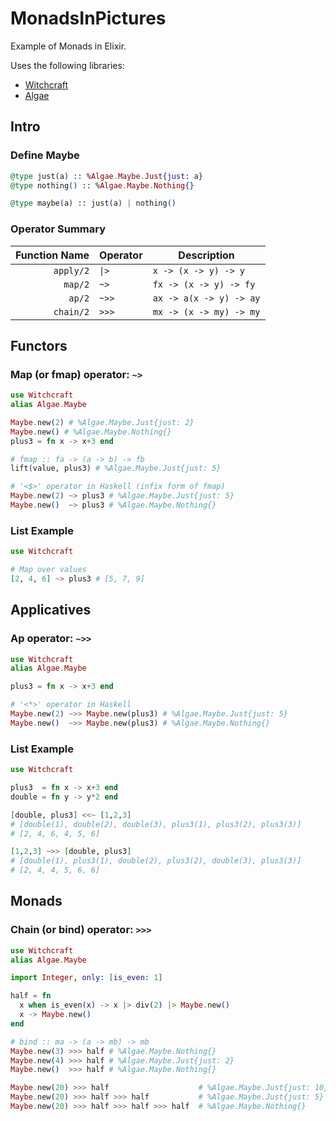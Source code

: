# MonadsInPictures

Example of Monads in Elixir.

Uses the following libraries:
- [Witchcraft](https://github.com/expede/witchcraft)
- [Algae](https://github.com/expede/algae)

## Intro

### Define Maybe

```elixir
@type just(a) :: %Algae.Maybe.Just{just: a}
@type nothing() :: %Algae.Maybe.Nothing{}

@type maybe(a) :: just(a) | nothing()
```

### Operator Summary

Function Name | Operator         | Description
-------------:|------------------|-------------
`apply/2` | <code>&#124;></code> | `x -> (x -> y) -> y`
`map/2` | `~>`                   | `fx -> (x -> y) -> fy`
`ap/2` | `~>>`                   | `ax -> a(x -> y) -> ay`
`chain/2` | `>>>`                | `mx -> (x -> my) -> my`


## Functors

### Map (or fmap) operator: `~>`

```elixir
use Witchcraft
alias Algae.Maybe

Maybe.new(2) # %Algae.Maybe.Just{just: 2}
Maybe.new() # %Algae.Maybe.Nothing{}
plus3 = fn x -> x+3 end

# fmap :: fa -> (a -> b) -> fb
lift(value, plus3) # %Algae.Maybe.Just{just: 5}

# '<$>' operator in Haskell (infix form of fmap)
Maybe.new(2) ~> plus3 # %Algae.Maybe.Just{just: 5}
Maybe.new()  ~> plus3 # %Algae.Maybe.Nothing{}
```

### List Example
```elixir
use Witchcraft

# Map over values
[2, 4, 6] ~> plus3 # [5, 7, 9]
```

## Applicatives

### Ap operator: `~>>`

```elixir
use Witchcraft
alias Algae.Maybe

plus3 = fn x -> x+3 end

# '<*>' operator in Haskell
Maybe.new(2) ~>> Maybe.new(plus3) # %Algae.Maybe.Just{just: 5}
Maybe.new()  ~>> Maybe.new(plus3) # %Algae.Maybe.Nothing{}
```

### List Example

```elixir
use Witchcraft

plus3  = fn x -> x+3 end
double = fn y -> y*2 end

[double, plus3] <<~ [1,2,3]
# [double(1), double(2), double(3), plus3(1), plus3(2), plus3(3)]
# [2, 4, 6, 4, 5, 6]

[1,2,3] ~>> [double, plus3]
# [double(1), plus3(1), double(2), plus3(2), double(3), plus3(3)]
# [2, 4, 4, 5, 6, 6]
```

## Monads

### Chain (or bind) operator: `>>>`

```elixir
use Witchcraft
alias Algae.Maybe

import Integer, only: [is_even: 1]

half = fn
  x when is_even(x) -> x |> div(2) |> Maybe.new()
  x -> Maybe.new()
end

# bind :: ma -> (a -> mb) -> mb
Maybe.new(3) >>> half # %Algae.Maybe.Nothing{}
Maybe.new(4) >>> half # %Algae.Maybe.Just{just: 2}
Maybe.new()  >>> half # %Algae.Maybe.Nothing{}

Maybe.new(20) >>> half                    # %Algae.Maybe.Just{just: 10}
Maybe.new(20) >>> half >>> half           # %Algae.Maybe.Just{just: 5}
Maybe.new(20) >>> half >>> half >>> half  # %Algae.Maybe.Nothing{}
```
